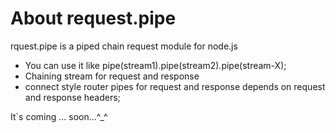 # About request.pipe 
rquest.pipe is a piped chain request module for node.js

 *   You can use it like pipe(stream1).pipe(stream2).pipe(stream-X);
 *   Chaining stream for request and response
 *   connect style router pipes for request and response depends on request and response headers;

It`s coming ...   soon...^_^

